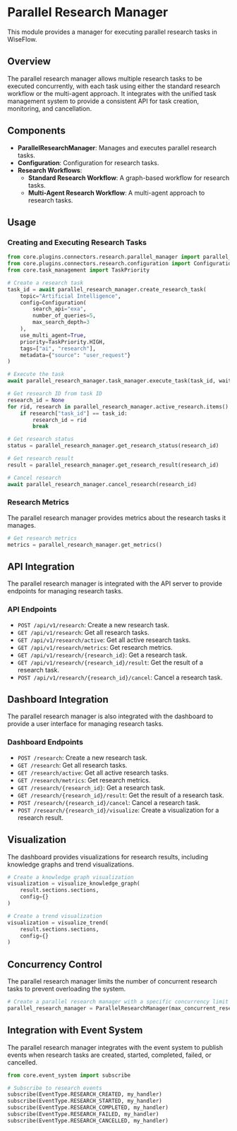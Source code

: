 # Parallel Research Manager

This module provides a manager for executing parallel research tasks in WiseFlow.

## Overview

The parallel research manager allows multiple research tasks to be executed concurrently, with each task using either the standard research workflow or the multi-agent approach. It integrates with the unified task management system to provide a consistent API for task creation, monitoring, and cancellation.

## Components

- **ParallelResearchManager**: Manages and executes parallel research tasks.
- **Configuration**: Configuration for research tasks.
- **Research Workflows**:
  - **Standard Research Workflow**: A graph-based workflow for research tasks.
  - **Multi-Agent Research Workflow**: A multi-agent approach to research tasks.

## Usage

### Creating and Executing Research Tasks

```python
from core.plugins.connectors.research.parallel_manager import parallel_research_manager
from core.plugins.connectors.research.configuration import Configuration
from core.task_management import TaskPriority

# Create a research task
task_id = await parallel_research_manager.create_research_task(
    topic="Artificial Intelligence",
    config=Configuration(
        search_api="exa",
        number_of_queries=5,
        max_search_depth=3
    ),
    use_multi_agent=True,
    priority=TaskPriority.HIGH,
    tags=["ai", "research"],
    metadata={"source": "user_request"}
)

# Execute the task
await parallel_research_manager.task_manager.execute_task(task_id, wait=False)

# Get research ID from task ID
research_id = None
for rid, research in parallel_research_manager.active_research.items():
    if research["task_id"] == task_id:
        research_id = rid
        break

# Get research status
status = parallel_research_manager.get_research_status(research_id)

# Get research result
result = parallel_research_manager.get_research_result(research_id)

# Cancel research
await parallel_research_manager.cancel_research(research_id)
```

### Research Metrics

The parallel research manager provides metrics about the research tasks it manages.

```python
# Get research metrics
metrics = parallel_research_manager.get_metrics()
```

## API Integration

The parallel research manager is integrated with the API server to provide endpoints for managing research tasks.

### API Endpoints

- `POST /api/v1/research`: Create a new research task.
- `GET /api/v1/research`: Get all research tasks.
- `GET /api/v1/research/active`: Get all active research tasks.
- `GET /api/v1/research/metrics`: Get research metrics.
- `GET /api/v1/research/{research_id}`: Get a research task.
- `GET /api/v1/research/{research_id}/result`: Get the result of a research task.
- `POST /api/v1/research/{research_id}/cancel`: Cancel a research task.

## Dashboard Integration

The parallel research manager is also integrated with the dashboard to provide a user interface for managing research tasks.

### Dashboard Endpoints

- `POST /research`: Create a new research task.
- `GET /research`: Get all research tasks.
- `GET /research/active`: Get all active research tasks.
- `GET /research/metrics`: Get research metrics.
- `GET /research/{research_id}`: Get a research task.
- `GET /research/{research_id}/result`: Get the result of a research task.
- `POST /research/{research_id}/cancel`: Cancel a research task.
- `POST /research/{research_id}/visualize`: Create a visualization for a research result.

## Visualization

The dashboard provides visualizations for research results, including knowledge graphs and trend visualizations.

```python
# Create a knowledge graph visualization
visualization = visualize_knowledge_graph(
    result.sections.sections,
    config={}
)

# Create a trend visualization
visualization = visualize_trend(
    result.sections.sections,
    config={}
)
```

## Concurrency Control

The parallel research manager limits the number of concurrent research tasks to prevent overloading the system.

```python
# Create a parallel research manager with a specific concurrency limit
parallel_research_manager = ParallelResearchManager(max_concurrent_research=5)
```

## Integration with Event System

The parallel research manager integrates with the event system to publish events when research tasks are created, started, completed, failed, or cancelled.

```python
from core.event_system import subscribe

# Subscribe to research events
subscribe(EventType.RESEARCH_CREATED, my_handler)
subscribe(EventType.RESEARCH_STARTED, my_handler)
subscribe(EventType.RESEARCH_COMPLETED, my_handler)
subscribe(EventType.RESEARCH_FAILED, my_handler)
subscribe(EventType.RESEARCH_CANCELLED, my_handler)
```

